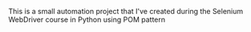 This is a small automation project that I've created during the Selenium WebDriver course in Python using POM pattern